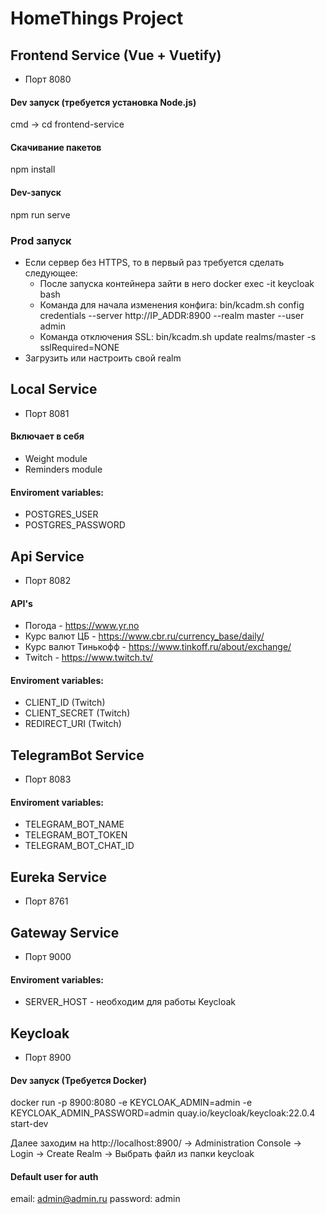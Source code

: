 # HomeThings Project

## Frontend Service (Vue + Vuetify)
- Порт 8080

#### Dev запуск (требуется установка Node.js)
cmd -> cd frontend-service

#### Скачивание пакетов
npm install

#### Dev-запуск
npm run serve

### Prod запуск
- Если сервер без HTTPS, то в первый раз требуется сделать следующее:
  - После запуска контейнера зайти в него docker exec -it keycloak bash
  - Команда для начала изменения конфига: bin/kcadm.sh config credentials --server http://IP_ADDR:8900 --realm master --user admin
  - Команда отключения SSL: bin/kcadm.sh update realms/master -s sslRequired=NONE
- Загрузить или настроить свой realm

## Local Service
- Порт 8081

#### Включает в себя
- Weight module
- Reminders module

#### Enviroment variables:
- POSTGRES_USER
- POSTGRES_PASSWORD

## Api Service
- Порт 8082

#### API's
- Погода - https://www.yr.no
- Курс валют ЦБ - https://www.cbr.ru/currency_base/daily/
- Курс валют Тинькофф - https://www.tinkoff.ru/about/exchange/
- Twitch - https://www.twitch.tv/

#### Enviroment variables:
- CLIENT_ID (Twitch)
- CLIENT_SECRET (Twitch)
- REDIRECT_URI (Twitch)

## TelegramBot Service
- Порт 8083

#### Enviroment variables:
- TELEGRAM_BOT_NAME
- TELEGRAM_BOT_TOKEN
- TELEGRAM_BOT_CHAT_ID

## Eureka Service
- Порт 8761

## Gateway Service
- Порт 9000

#### Enviroment variables:
- SERVER_HOST - необходим для работы Keycloak

## Keycloak
- Порт 8900

#### Dev запуск (Требуется Docker)
docker run -p 8900:8080 -e KEYCLOAK_ADMIN=admin -e KEYCLOAK_ADMIN_PASSWORD=admin quay.io/keycloak/keycloak:22.0.4 start-dev

Далее заходим на http://localhost:8900/ -> Administration Console -> Login -> Create Realm -> Выбрать файл из папки keycloak

#### Default user for auth
email: admin@admin.ru
password: admin